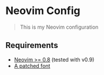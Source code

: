 # Neovim Config

> This is my Neovim configuration

## Requirements

* [Neovim >= 0.8](https://github.com/neovim/neovim/wiki/Installing-Neovim) (tested with v0.9)
* [A patched font](https://www.nerdfonts.com)

